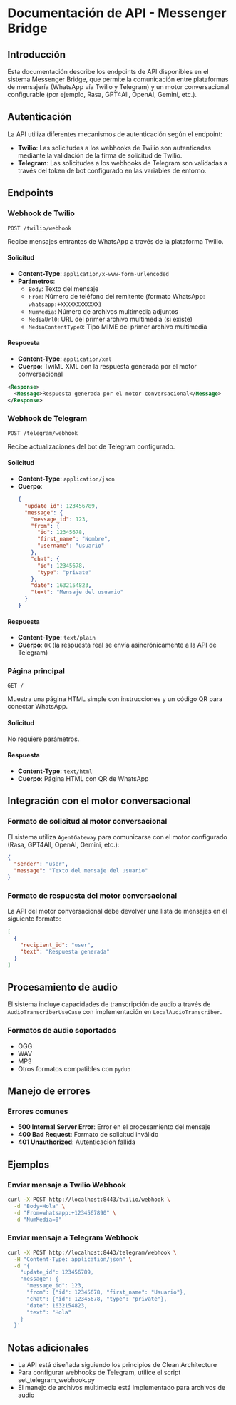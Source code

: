 # Documentación de API - Messenger Bridge

## Introducción

Esta documentación describe los endpoints de API disponibles en el sistema Messenger Bridge, que permite la comunicación entre plataformas de mensajería (WhatsApp vía Twilio y Telegram) y un motor conversacional configurable (por ejemplo, Rasa, GPT4All, OpenAI, Gemini, etc.).

## Autenticación

La API utiliza diferentes mecanismos de autenticación según el endpoint:

- **Twilio**: Las solicitudes a los webhooks de Twilio son autenticadas mediante la validación de la firma de solicitud de Twilio.
- **Telegram**: Las solicitudes a los webhooks de Telegram son validadas a través del token de bot configurado en las variables de entorno.

## Endpoints

### Webhook de Twilio

```
POST /twilio/webhook
```

Recibe mensajes entrantes de WhatsApp a través de la plataforma Twilio.

#### Solicitud
- **Content-Type**: `application/x-www-form-urlencoded`
- **Parámetros**:
  - `Body`: Texto del mensaje
  - `From`: Número de teléfono del remitente (formato WhatsApp: `whatsapp:+XXXXXXXXXXXX`)
  - `NumMedia`: Número de archivos multimedia adjuntos
  - `MediaUrl0`: URL del primer archivo multimedia (si existe)
  - `MediaContentType0`: Tipo MIME del primer archivo multimedia

#### Respuesta
- **Content-Type**: `application/xml`
- **Cuerpo**: TwiML XML con la respuesta generada por el motor conversacional

```xml
<Response>
  <Message>Respuesta generada por el motor conversacional</Message>
</Response>
```

### Webhook de Telegram

```
POST /telegram/webhook
```

Recibe actualizaciones del bot de Telegram configurado.

#### Solicitud
- **Content-Type**: `application/json`
- **Cuerpo**:
  ```json
  {
    "update_id": 123456789,
    "message": {
      "message_id": 123,
      "from": {
        "id": 12345678,
        "first_name": "Nombre",
        "username": "usuario"
      },
      "chat": {
        "id": 12345678,
        "type": "private"
      },
      "date": 1632154823,
      "text": "Mensaje del usuario"
    }
  }
  ```

#### Respuesta
- **Content-Type**: `text/plain`
- **Cuerpo**: `OK` (la respuesta real se envía asincrónicamente a la API de Telegram)

### Página principal

```
GET /
```

Muestra una página HTML simple con instrucciones y un código QR para conectar WhatsApp.

#### Solicitud
No requiere parámetros.

#### Respuesta
- **Content-Type**: `text/html`
- **Cuerpo**: Página HTML con QR de WhatsApp

## Integración con el motor conversacional

### Formato de solicitud al motor conversacional
El sistema utiliza `AgentGateway` para comunicarse con el motor configurado (Rasa, GPT4All, OpenAI, Gemini, etc.):

```json
{
  "sender": "user",
  "message": "Texto del mensaje del usuario"
}
```

### Formato de respuesta del motor conversacional
La API del motor conversacional debe devolver una lista de mensajes en el siguiente formato:

```json
[
  {
    "recipient_id": "user",
    "text": "Respuesta generada"
  }
]
```

## Procesamiento de audio

El sistema incluye capacidades de transcripción de audio a través de `AudioTranscriberUseCase` con implementación en `LocalAudioTranscriber`.

### Formatos de audio soportados
- OGG
- WAV
- MP3
- Otros formatos compatibles con `pydub`

## Manejo de errores

### Errores comunes
- **500 Internal Server Error**: Error en el procesamiento del mensaje
- **400 Bad Request**: Formato de solicitud inválido
- **401 Unauthorized**: Autenticación fallida

## Ejemplos

### Enviar mensaje a Twilio Webhook

```bash
curl -X POST http://localhost:8443/twilio/webhook \
  -d "Body=Hola" \
  -d "From=whatsapp:+1234567890" \
  -d "NumMedia=0"
```

### Enviar mensaje a Telegram Webhook

```bash
curl -X POST http://localhost:8443/telegram/webhook \
  -H "Content-Type: application/json" \
  -d '{
    "update_id": 123456789,
    "message": {
      "message_id": 123,
      "from": {"id": 12345678, "first_name": "Usuario"},
      "chat": {"id": 12345678, "type": "private"},
      "date": 1632154823,
      "text": "Hola"
    }
  }'
```

## Notas adicionales

- La API está diseñada siguiendo los principios de Clean Architecture
- Para configurar webhooks de Telegram, utilice el script set_telegram_webhook.py
- El manejo de archivos multimedia está implementado para archivos de audio
